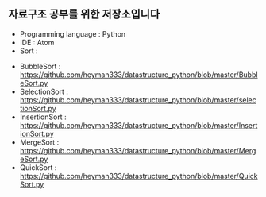 자료구조 공부를 위한 저장소입니다
----
* Programming language : Python  
* IDE : Atom
* Sort :
 - BubbleSort : https://github.com/heyman333/datastructure_python/blob/master/BubbleSort.py
 - SelectionSort : https://github.com/heyman333/datastructure_python/blob/master/selectionSort.py
 - InsertionSort : https://github.com/heyman333/datastructure_python/blob/master/InsertionSort.py
 - MergeSort : https://github.com/heyman333/datastructure_python/blob/master/MergeSort.py
 - QuickSort : https://github.com/heyman333/datastructure_python/blob/master/QuickSort.py
